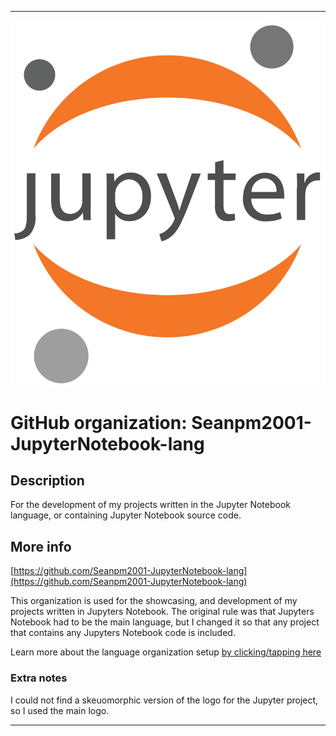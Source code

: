 
***

![Jupyter.png failed to load. The file may be missing or corrupt. Check the file path for errors first.](/AdditionalInfo/1/Seanpm2001-JupyterNotebook-lang/Jupyter.png)

# GitHub organization: Seanpm2001-JupyterNotebook-lang

## Description

For the development of my projects written in the Jupyter Notebook language, or containing Jupyter Notebook source code.

## More info

[https://github.com/Seanpm2001-JupyterNotebook-lang](https://github.com/Seanpm2001-JupyterNotebook-lang)

This organization is used for the showcasing, and development of my projects written in Jupyters Notebook. The original rule was that Jupyters Notebook had to be the main language, but I changed it so that any project that contains any Jupyters Notebook code is included.

Learn more about the language organization setup [by clicking/tapping here](/AdditionalInfo/LanguageOrgs/README.md)

### Extra notes

I could not find a skeuomorphic version of the logo for the Jupyter project, so I used the main logo.

***
